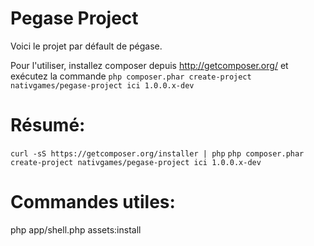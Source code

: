 Pegase Project
==============

Voici le projet par défault de pégase.

Pour l'utiliser, installez composer depuis http://getcomposer.org/ 
et exécutez la commande `php composer.phar create-project nativgames/pegase-project ici 1.0.0.x-dev`


Résumé:
=======

`curl -sS https://getcomposer.org/installer | php`
`php composer.phar create-project nativgames/pegase-project ici 1.0.0.x-dev`

Commandes utiles:
=================

php app/shell.php assets:install

